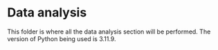 # Data analysis

This folder is where all the data analysis section will be performed. The version of Python being used is 3.11.9.

